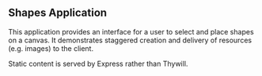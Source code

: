 Shapes Application
------------------

This application provides an interface for a user to select and place shapes on
a canvas. It demonstrates staggered creation and delivery of resources (e.g.
images) to the client.

Static content is served by Express rather than Thywill.
